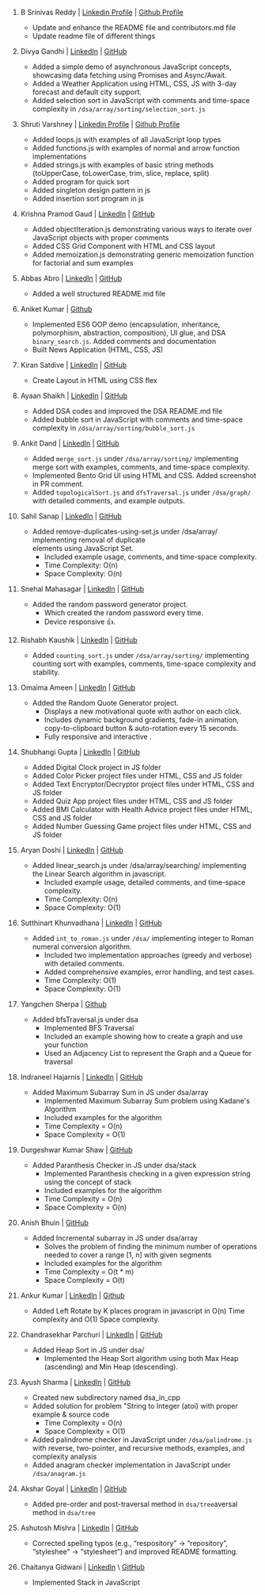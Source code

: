 1. B Srinivas Reddy | [Linkedin Profile](https://www.linkedin.com/in/bsrinivasreddy) | [Github Profile](https://github.com/srinivasr) 
    - Update and enhance the README file and contributors.md file 
    - Update readme file of different things

2. Divya Gandhi | [LinkedIn](https://www.linkedin.com/in/divya-gandhi-) | [GitHub](https://github.com/Digaa2710) 
    - Added a simple demo of asynchronous JavaScript concepts, showcasing data fetching using Promises and Async/Await.
    - Added a Weather Application using HTML, CSS, JS with 3-day forecast and default city support.
    - Added selection sort in JavaScript with comments and time-space complexity in `/dsa/array/sorting/selection_sort.js` 

3. Shruti Varshney | [Linkedin Profile](https://www.linkedin.com/in/shrutivarshney-tech) | [Github Profile](https://github.com/Shruti441) 
    - Added loops.js with examples of all JavaScript loop types 
    - Added functions.js with examples of normal and arrow function implementations
    - Added strings.js with examples of basic string methods (toUpperCase, toLowerCase, trim, slice, replace, split)
    - Added program for quick sort
    - Added singleton design pattern in js
    - Added insertion sort program in js

4. Krishna Pramod Gaud | [LinkedIn](https://www.linkedin.com/in/krishna-gaud-981522350) | [GitHub](https://github.com/krishnagaud6) 
    - Added objectIteration.js demonstrating various ways to iterate over JavaScript objects with proper comments 
    - Added CSS Grid Component with HTML and CSS layout 
    - Added memoization.js demonstrating generic memoization function for factorial and sum examples

5. Abbas Abro | [LinkedIn](https://www.linkedin.com/in/abro-abbas/) | [GitHub](https://github.com/abbasabro) 
    - Added a well structured README.md file

6. Aniket Kumar | [Github](https://github.com/aniKet0753) 
    - Implemented ES6 OOP demo (encapsulation, inheritance, polymorphism, abstraction, composition), UI glue, and DSA `binary_search.js`. Added comments and documentation 
    - Built News Application (HTML, CSS, JS)

7. Kiran Satdive | [LinkedIn](https://www.linkedin.com/in/kiran-satdive/) | [GitHub](https://github.com/kiransatdive) 
    - Create Layout in HTML using CSS flex

8. Ayaan Shaikh | [LinkedIn](https://www.linkedin.com/in/ayaan-shaikh-) | [GitHub](https://github.com/ayaantuts) 
    - Added DSA codes and improved the DSA README.md file
    - Added bubble sort in JavaScript with comments and time-space complexity in `/dsa/array/sorting/bubble_sort.js`

9. Ankit Dand | [LinkedIn](https://www.linkedin.com/in/ankit-dand) | [GitHub](https://github.com/AnkitDand)
    - Added `merge_sort.js` under `/dsa/array/sorting/` implementing merge sort with examples, comments, and time-space complexity.
    - Implemented Bento Grid UI using HTML and CSS. Added screenshot in PR comment.
    - Added `topologicalSort.js` and `dfsTraversal.js` under `/dsa/graph/` with detailed comments, and example outputs.

10. Sahil Sanap | [LinkedIn](https://www.linkedin.com/in/sahilsanap101) | [GitHub](https://github.com/sahilsanap101)
    - Added remove-duplicates-using-set.js under /dsa/array/ implementing removal of duplicate      
      elements using JavaScript Set.
        - Included example usage, comments, and time-space complexity.
        - Time Complexity: O(n)
        - Space Complexity: O(n)
  
11. Snehal Mahasagar | [LinkedIn](https://www.linkedin.com/in/snehal-mahasagar/) | [GitHub](https://github.com/Snehalmahasagar/)
    - Added the random password generator project.
        - Which created the random password every time.
        - Device responsive 👍.

12. Rishabh Kaushik | [LinkedIn](www.linkedin.com/in/rishabh-kaushik-9876a238a) | [GitHub](https://github.com/Rishu222006)
    - Added `counting_sort.js` under `/dsa/array/sorting/` implementing counting sort with examples, comments, time-space
    complexity and stability.

13. Omaima Ameen | [LinkedIn](www.linkedin.com/in/omaima-ameen-24a6272a6) | [GitHub](https://github.com/Omaima-Ameen)
    - Added the Random Quote Generator project.
        - Displays a new motivational quote with author on each click.
        - Includes dynamic background gradients, fade-in animation, copy-to-clipboard button & auto-rotation every 15 seconds.
        - Fully responsive and interactive .
   
14. Shubhangi Gupta | [LinkedIn](https://www.linkedin.com/in/shubhangi-gupta-749520208/) | [GitHub](https://github.com/ShubhangiGupta07)
    - Added Digital Clock project in JS folder
    - Added Color Picker project files under HTML, CSS and JS folder
    - Added Text Encryptor/Decryptor project files under HTML, CSS and JS folder
    - Added Quiz App project files under HTML, CSS and JS folder
    - Added BMI Calculator with Health Advice project files under HTML, CSS and JS folder
    - Added Number Guessing Game project files under HTML, CSS and JS folder

15. Aryan Doshi | [LinkedIn](https://www.linkedin.com/in/aryan-doshi-213a792a1) | [GitHub](https://github.com/aryan-2206)
    - Added linear_search.js under /dsa/array/searching/ implementing the Linear Search algorithm in javascript.
      - Included example usage, detailed comments, and time-space complexity.
      - Time Complexity: O(n)
      - Space Complexity: O(1)

16. Sutthinart Khunvadhana | [LinkedIn](https://www.linkedin.com/in/iakgoog) | [GitHub](https://github.com/iakgoog) 
    - Added `int_to_roman.js` under `/dsa/` implementing integer to Roman numeral conversion algorithm.
        - Included two implementation approaches (greedy and verbose) with detailed comments.
        - Added comprehensive examples, error handling, and test cases.
        - Time Complexity: O(1)
        - Space Complexity: O(1)

17. Yangchen Sherpa | [Github](https://github.com/yonasherpa04)
    - Added bfsTraversal.js under dsa
      - Implemented BFS Traversal
      - Included an example showing how to create a graph and use your function
      - Used an Adjacency List to represent the Graph and a Queue for traversal 

18. Indraneel Hajarnis | [LinkedIn](https://www.linkedin.com/in/indraneel-hajarnis-082438330) | [GitHub](https://github.com/Indraneel-Hajarnis)
    - Added Maximum Subarray Sum in JS under dsa/array
        - Implemented Maximum Subarray Sum problem using Kadane's Algorithm
        - Included examples for the algorithm
        - Time Complexity = O(n)
        - Space Complexity = O(1)

19. Durgeshwar Kumar Shaw | [GitHub](https://github.com/Durgeshwar-AI)
    - Added Paranthesis Checker in JS under dsa/stack
        - Implemented Paranthesis checking in a given expression string using the concept of stack
        - Included examples for the algorithm
        - Time Complexity = O(n)
        - Space Complexity = O(n)

20. Anish Bhuin | [GitHub](https://github.com/Anibhu)
    - Added Incremental subarray in JS under dsa/array
        - Solves the problem of finding the minimum number of operations needed to cover a range [1, n] with given segments
        - Included examples for the algorithm
        - Time Complexity = O(t * m)
        - Space Complexity = O(t)

21. Ankur Kumar | [LinkedIn](https://www.linkedin.com/in/ankur-kumar-74061b234/) | [Github](https://github.com/ankurO7)
    - Added Left Rotate by K places program in javascript in O(n) Time complexity and O(1) Space complexity.
  
22. Chandrasekhar Parchuri | [LinkedIn](https://www.linkedin.com/in/chandrasekhar-parchuri-2515a3311/) | [GitHub](https://github.com/chandra-011220)
    - Added Heap Sort in JS under dsa/
        - Implemented the Heap Sort algorithm using both Max Heap (ascending) and Min Heap (descending).
          
23. Ayush Sharma | [LinkedIn](https://linkedin.com/in/ayushHardeniya) | [GitHub](https://github.com/ayushHardeniya)
    - Created new subdirectory named dsa_in_cpp
    - Added solution for problem "String to Integer (atoi) with proper example & source code
      - Time Complexity = O(n)
      - Space Complexity = O(1)
    - Added palindrome checker in JavaScript under `/dsa/palindrome.js` with reverse, two-pointer, and recursive methods, examples, and complexity analysis
    - Added anagram checker implementation in JavaScript under `/dsa/anagram.js`

24. Akshar Goyal | [LinkedIn](https://www.linkedin.com/in/akshar-goyal/) | [GitHub](https://github.com/AksharGoyal)
    - Added pre-order and post-traversal method in `dsa/tree`aversal method in `dsa/tree`
      
25. Ashutosh Mishra | [LinkedIn](https://www.linkedin.com/in/theashutoshmishra/) | [GitHub](https://github.com/TheAshutoshMishra)
    - Corrected spelling typos (e.g., “respository” → “repository”, “styleshee” → “stylesheet”) and improved README formatting.

26. Chaitanya Gidwani | [LinkedIn](https://www.linkedin.com/in/chaitanya-gidwani/) \ [GitHub](https://github.com/ChaitanyaGidwani)
    - Implemented Stack in JavaScript
      
